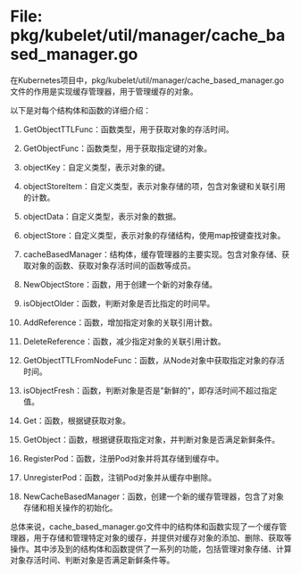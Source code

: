 # File: pkg/kubelet/util/manager/cache_based_manager.go

在Kubernetes项目中，pkg/kubelet/util/manager/cache_based_manager.go文件的作用是实现缓存管理器，用于管理缓存的对象。

以下是对每个结构体和函数的详细介绍：

1. GetObjectTTLFunc：函数类型，用于获取对象的存活时间。

2. GetObjectFunc：函数类型，用于获取指定键的对象。

3. objectKey：自定义类型，表示对象的键。

4. objectStoreItem：自定义类型，表示对象存储的项，包含对象键和关联引用的计数。

5. objectData：自定义类型，表示对象的数据。

6. objectStore：自定义类型，表示对象的存储结构，使用map按键查找对象。

7. cacheBasedManager：结构体，缓存管理器的主要实现。包含对象存储、获取对象的函数、获取对象存活时间的函数等成员。

8. NewObjectStore：函数，用于创建一个新的对象存储。

9. isObjectOlder：函数，判断对象是否比指定的时间早。

10. AddReference：函数，增加指定对象的关联引用计数。

11. DeleteReference：函数，减少指定对象的关联引用计数。

12. GetObjectTTLFromNodeFunc：函数，从Node对象中获取指定对象的存活时间。

13. isObjectFresh：函数，判断对象是否是"新鲜的"，即存活时间不超过指定值。

14. Get：函数，根据键获取对象。

15. GetObject：函数，根据键获取指定对象，并判断对象是否满足新鲜条件。

16. RegisterPod：函数，注册Pod对象并将其存储到缓存中。

17. UnregisterPod：函数，注销Pod对象并从缓存中删除。

18. NewCacheBasedManager：函数，创建一个新的缓存管理器，包含了对象存储和相关操作的初始化。

总体来说，cache_based_manager.go文件中的结构体和函数实现了一个缓存管理器，用于存储和管理特定对象的缓存，并提供对缓存对象的添加、删除、获取等操作。其中涉及到的结构体和函数提供了一系列的功能，包括管理对象存储、计算对象存活时间、判断对象是否满足新鲜条件等。

